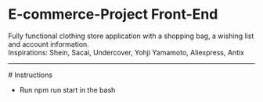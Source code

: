 # E-commerce-Project Front-End
Fully functional clothing store application with a shopping bag, a wishing list and account information. <br>
Inspirations: Shein, Sacai, Undercover, Yohji Yamamoto, Aliexpress, Antix
<hr>
# Instructions
<ul>
  <li>Run npm run start in the bash</li>
</ul>
